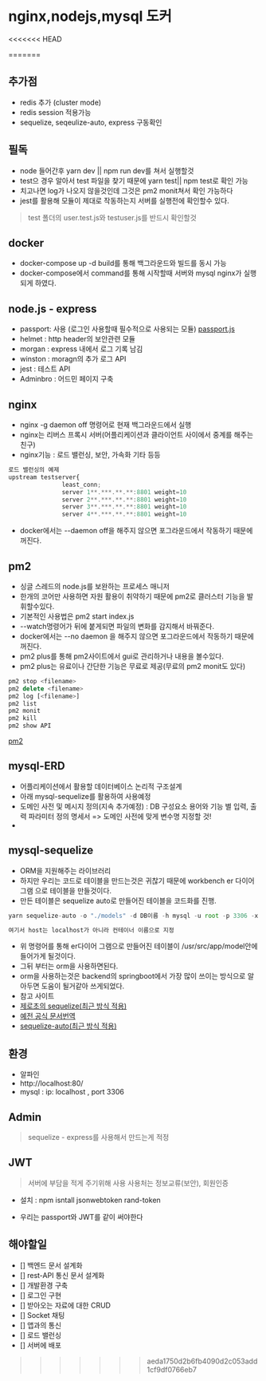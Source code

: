 # nginx,nodejs,mysql 도커

<<<<<<< HEAD


=======
## 추가점
- redis 추가 (cluster mode)
- redis session 적용가능
- sequelize, seqeulize-auto, express 구동확인

## 필독
- node 들어간후 yarn dev || npm run dev를 쳐서 실행할것
- test으 경우 알아서 test 파일을 찾기 때문에 yarn test|| npm test로 확인 가능
- 치고나면 log가 나오지 않을것인데 그것은 pm2 monit쳐서 확인 가능하다
- jest를 활용해 모듈이 제대로 작동하는지 서버를 실행전에 확인할수 있다. 
> test 폴더의 user.test.js와 testuser.js를 반드시 확인할것 
## docker 
- docker-compose up -d build를 통해 백그라운드와 빌드를 동시 가능
- docker-compose에서 command를 통해 시작할때 서버와 mysql nginx가 실행되게 하였다.

## node.js - express
- passport: 사용 (로그인 사용할때 필수적으로 사용되는 모듈)
<a href="http://www.passportjs.org/">passport.js</a>
- helmet : http header의 보안관련 모듈
- morgan : express 내에서 로그 기록 남김
- winston : moragn의 추가 로그 API
- jest : 테스트 API
- Adminbro : 어드민 페이지 구축 

## nginx
- nginx -g daemon off 명령어로 현재 백그라운드에서 실행
- nginx는 리버스 프록시 서버(어플리케이션과 클라이언트 사이에서 중계를 해주는 친구)
 - nginx기능 : 로드 밸런싱, 보안, 가속화 기타 등등
 ```js
로드 밸런싱의 예제 
 upstream testserver{
                least_conn;
                server 1**.***.**.**:8801 weight=10
                server 2**.***.**.**:8801 weight=10
                server 3**.***.**.**:8801 weight=10
                server 4**.***.**.**:8801 weight=10
 ```
 - docker에서는 --daemon off을 해주지 않으면 포그라운드에서 작동하기 때문에 꺼진다.

## pm2
- 싱글 스레드의 node.js를 보완하는 프로세스 매니저
- 한개의 코어만 사용하면 자원 활용이 취약하기 때문에 pm2로 클러스터 기능을 발휘할수있다.
- 기본적인 사용법은 pm2 start index.js
- --watch명령어가 뒤에 붙게되면 파일의 변화를 감지해서 바꿔준다.
- docker에서는 --no daemon 을 해주지 않으면 포그라운드에서 작동하기 때문에 꺼진다.
- pm2 plus를 통해 pm2사이트에서 gui로 관리하거나 내용을 볼수있다.
- pm2 plus는 유료이나 간단한 기능은 무료로 제공(무료의 pm2 monit도 있다)
``` js
pm2 stop <filename>
pm2 delete <filename>
pm2 log [<filename>]
pm2 list
pm2 monit
pm2 kill
pm2 show API
```
<a href="https://pm2.keymetrics.io/"> pm2 </a>

## mysql-ERD
- 어플리케이션에서 활용할 데이터베이스 논리적 구조설계
- 아래 mysql-sequelize를 활용하여 사용예정 
- 도메인 사전 및 메시지 정의(지속 추가예정) : DB 구성요소 용어와 기능 별 입력, 출력 파라미터 정의 명세서 => 도메인 사전에 맞게 변수명 지정할 것!
- <a href ="https://docs.google.com/spreadsheets/d/1QrymiuNqjGQ9W0M2vCWcblElWLqksPbk8lsB-ya46K8/edit?usp=sharing"> </a>

## mysql-sequelize
- ORM을 지원해주는 라이브러리
- 하지만 우리는 코드로 테이블을 만드는것은 귀찮기 때문에 workbench er 다이어그램 으로  테이블을 만들것이다.
- 만든 테이블은 sequelize auto로 만들어진 테이블을 코드화를 진행.
```js
yarn sequelize-auto -o "./models" -d DB이름 -h mysql -u root -p 3306 -x root -e mysql

여기서 host는 localhost가 아니라 컨테이너 이름으로 지정
```
- 위 명령어를 통해 er다이어 그램으로 만들어진 테이블이 /usr/src/app/model안에 들어가게 될것이다.
- 그뒤 부터는 orm을 사용하면된다.
- orm을 사용하는것은 backend의 springboot에서 가장 많이 쓰이는 방식으로 알아두면 도움이 될거같아 쓰게되었다.
- 참고 사이트
- <a href="https://thebook.io/080229/ch07/06/"> 제로초의 sequelize(최근 방식 적용) </a>
- <a href="https://velog.io/@cadenzah/sequelize-document-1"> 예전 공식 문서번역 </a>
- <a href="https://github.com/sequelize/sequelize-auto">sequelize-auto(최근 방식 적용) </a>

## 환경
- 알파인 
- http://localhost:80/
- mysql : ip: localhost , port 3306

## Admin
> sequelize - express를 사용해서 만드는게 적정


## JWT
>서버에 부담을 적게 주기위해 사용
> 사용처는 정보교류(보안), 회원인증

- 설치 : npm isntall jsonwebtoken rand-token

- 우리는 passport와 JWT를 같이 써야한다


## 해야할일
- [] 백엔드 문서 설계화
- [] rest-API 통신 문서 설계화
- [] 개발환경  구축
- [] 로그인 구현 
- [] 받아오는 자료에 대한 CRUD
- [] Socket 채팅 
- [] 앱과의 통신
- [] 로드 밸런싱
- [] 서버에 배포  


>>>>>>> aeda1750d2b6fb4090d2c053add1cf9df0766eb7
